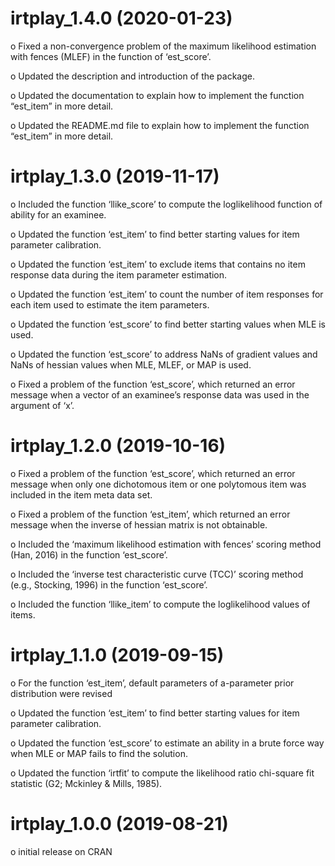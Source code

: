 
<!-- README.md is generated from README.Rmd. Please edit that file -->

# irtplay\_1.4.0 (2020-01-23)

o Fixed a non-convergence problem of the maximum likelihood estimation
with fences (MLEF) in the function of ‘est\_score’.

o Updated the description and introduction of the package.

o Updated the documentation to explain how to implement the function
“est\_item” in more detail.

o Updated the README.md file to explain how to implement the function
“est\_item” in more detail.

# irtplay\_1.3.0 (2019-11-17)

o Included the function ‘llike\_score’ to compute the loglikelihood
function of ability for an examinee.

o Updated the function ‘est\_item’ to find better starting values for
item parameter calibration.

o Updated the function ‘est\_item’ to exclude items that contains no
item response data during the item parameter estimation.

o Updated the function ‘est\_item’ to count the number of item responses
for each item used to estimate the item parameters.

o Updated the function ‘est\_score’ to find better starting values when
MLE is used.

o Updated the function ‘est\_score’ to address NaNs of gradient values
and NaNs of hessian values when MLE, MLEF, or MAP is used.

o Fixed a problem of the function ‘est\_score’, which returned an error
message when a vector of an examinee’s response data was used in the
argument of ‘x’.

# irtplay\_1.2.0 (2019-10-16)

o Fixed a problem of the function ‘est\_score’, which returned an error
message when only one dichotomous item or one polytomous item was
included in the item meta data set.

o Fixed a problem of the function ‘est\_item’, which returned an error
message when the inverse of hessian matrix is not obtainable.

o Included the ‘maximum likelihood estimation with fences’ scoring
method (Han, 2016) in the function ‘est\_score’.

o Included the ‘inverse test characteristic curve (TCC)’ scoring method
(e.g., Stocking, 1996) in the function ‘est\_score’.

o Included the function ‘llike\_item’ to compute the loglikelihood
values of items.

# irtplay\_1.1.0 (2019-09-15)

o For the function ‘est\_item’, default parameters of a-parameter prior
distribution were revised

o Updated the function ‘est\_item’ to find better starting values for
item parameter calibration.

o Updated the function ‘est\_score’ to estimate an ability in a brute
force way when MLE or MAP fails to find the solution.

o Updated the function ‘irtfit’ to compute the likelihood ratio
chi-square fit statistic (G2; Mckinley & Mills, 1985).

# irtplay\_1.0.0 (2019-08-21)

o initial release on CRAN
